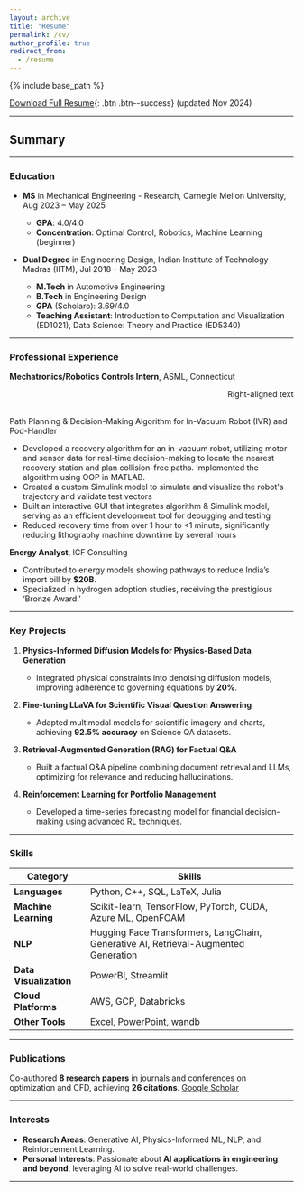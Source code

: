```yaml
---
layout: archive
title: "Resume"
permalink: /cv/
author_profile: true
redirect_from:
  - /resume
---
```


{% include base_path %}

[Download Full Resume](/images/Naman_Choudhary_Resume_CMU_Nov_2024.pdf){: .btn .btn--success} (updated Nov 2024)

---

## Summary

---

### **Education**  
- **MS** in Mechanical Engineering - Research, Carnegie Mellon University, Aug 2023 – May 2025  
  - **GPA**: 4.0/4.0  
  - **Concentration**: Optimal Control, Robotics, Machine Learning (beginner)  

- **Dual Degree** in Engineering Design, Indian Institute of Technology Madras (IITM), Jul 2018 – May 2023  
  - **M.Tech** in Automotive Engineering
  - **B.Tech** in Engineering Design
  - **GPA** (Scholaro): 3.69/4.0
  - **Teaching Assistant**: Introduction to Computation and Visualization (ED1021), Data Science: Theory and Practice (ED5340)

---

### **Professional Experience**  
**Mechatronics/Robotics Controls Intern**, ASML, Connecticut<p style="text-align: right;">Right-aligned text</p>  
Path Planning & Decision-Making Algorithm for In-Vacuum Robot (IVR) and Pod-Handler
-	Developed a recovery algorithm for an in-vacuum robot, utilizing motor and sensor data for real-time decision-making to locate the nearest recovery station and plan collision-free paths. Implemented the algorithm using OOP in MATLAB.
-	Created a custom Simulink model to simulate and visualize the robot's trajectory and validate test vectors
-	Built an interactive GUI that integrates algorithm & Simulink model, serving as an efficient development tool for debugging and testing
-	Reduced recovery time from over 1 hour to <1 minute, significantly reducing lithography machine downtime by several hours


**Energy Analyst**, ICF Consulting  
- Contributed to energy models showing pathways to reduce India’s import bill by **$20B**.  
- Specialized in hydrogen adoption studies, receiving the prestigious ‘Bronze Award.’  

---

### **Key Projects**  
1. **Physics-Informed Diffusion Models for Physics-Based Data Generation**  
   - Integrated physical constraints into denoising diffusion models, improving adherence to governing equations by **20%**.

2. **Fine-tuning LLaVA for Scientific Visual Question Answering**  
   - Adapted multimodal models for scientific imagery and charts, achieving **92.5% accuracy** on Science QA datasets.

3. **Retrieval-Augmented Generation (RAG) for Factual Q&A**  
   - Built a factual Q&A pipeline combining document retrieval and LLMs, optimizing for relevance and reducing hallucinations.

4. **Reinforcement Learning for Portfolio Management**  
   - Developed a time-series forecasting model for financial decision-making using advanced RL techniques.

---

### **Skills**

| **Category**         | **Skills**                                                                 |
|-----------------------|---------------------------------------------------------------------------|
| **Languages**         | Python, C++, SQL, LaTeX, Julia                                           |
| **Machine Learning**  | Scikit-learn, TensorFlow, PyTorch, CUDA, Azure ML, OpenFOAM              |
| **NLP**               | Hugging Face Transformers, LangChain, Generative AI, Retrieval-Augmented Generation |
| **Data Visualization**| PowerBI, Streamlit                                                      |
| **Cloud Platforms**   | AWS, GCP, Databricks                                                    |
| **Other Tools**       | Excel, PowerPoint, wandb                                                |


---

### **Publications**  
Co-authored **8 research papers** in journals and conferences on optimization and CFD, achieving **26 citations**. [Google Scholar](https://scholar.google.com/citations?user=v5qzgPwAAAAJ&hl=en)

---

### **Interests**  
- **Research Areas**: Generative AI, Physics-Informed ML, NLP, and Reinforcement Learning.  
- **Personal Interests**: Passionate about **AI applications in engineering and beyond**, leveraging AI to solve real-world challenges.

---
